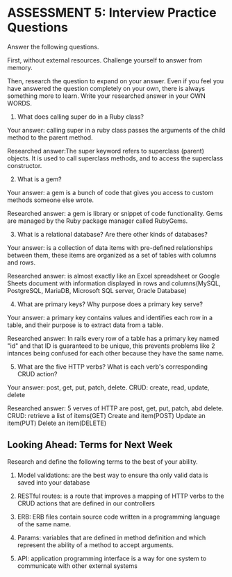 # ASSESSMENT 5: Interview Practice Questions

Answer the following questions.

First, without external resources. Challenge yourself to answer from memory.

Then, research the question to expand on your answer. Even if you feel you have answered the question completely on your own, there is always something more to learn. Write your researched answer in your OWN WORDS.

1. What does calling super do in a Ruby class?

Your answer: calling super in a ruby class passes the arguments of the child method to the parent method.

Researched answer:The super keyword refers to superclass (parent) objects. It is used to call superclass methods, and to access the superclass constructor.

2. What is a gem?

Your answer: a gem is a bunch of code that gives you access to custom methods someone else wrote.

Researched answer: a gem is library or snippet of code functionality. Gems are managed by the Ruby package manager called RubyGems.

3. What is a relational database? Are there other kinds of databases?

Your answer: is a collection of data items with pre-defined relationships between them, these items are organized as a set of tables with columns and rows.

Researched answer: is almost exactly like an Excel spreadsheet or Google Sheets document with information displayed in rows and columns(MySQL, PostgreSQL, MariaDB, Microsoft SQL server, Oracle Database)

4. What are primary keys? Why purpose does a primary key serve?

Your answer: a primary key contains values and identifies each row in a table, and their purpose is to extract data from a table.

Researched answer: In rails every row of a table has a primary key named "id" and that ID is guaranteed to be unique, this prevents problems like 2 intances being confused for each other because they have the same name.

5. What are the five HTTP verbs? What is each verb's corresponding CRUD action?

Your answer: post, get, put, patch, delete.
CRUD: create, read, update, delete

Researched answer: 5 verves of HTTP are post, get, put, patch, abd delete.
CRUD: retrieve a list of items(GET)
Create and item(POST)
Update an item(PUT)
Delete an item(DELETE)

## Looking Ahead: Terms for Next Week

Research and define the following terms to the best of your ability.

1. Model validations: are the best way to ensure tha only valid data is saved into your database

2. RESTful routes: is a route that improves a mapping of HTTP verbs to the CRUD actions that are defined in our controllers

3. ERB: ERB files contain source code written in a programming language of the same name.

4. Params: variables that are defined in method definition and which represent the ability of a method to accept arguments.

5. API: application programming interface is a way for one system to communicate with other external systems 
